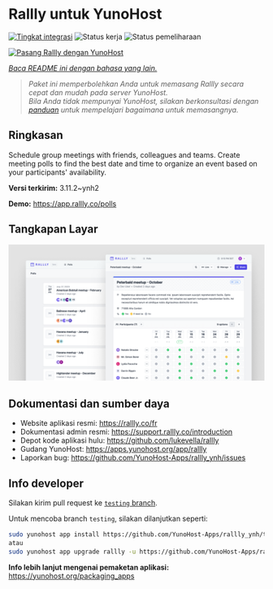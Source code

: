 <!--
N.B.: README ini dibuat secara otomatis oleh <https://github.com/YunoHost/apps/tree/master/tools/readme_generator>
Ini TIDAK boleh diedit dengan tangan.
-->

# Rallly untuk YunoHost

[![Tingkat integrasi](https://apps.yunohost.org/badge/integration/rallly)](https://ci-apps.yunohost.org/ci/apps/rallly/)
![Status kerja](https://apps.yunohost.org/badge/state/rallly)
![Status pemeliharaan](https://apps.yunohost.org/badge/maintained/rallly)

[![Pasang Rallly dengan YunoHost](https://install-app.yunohost.org/install-with-yunohost.svg)](https://install-app.yunohost.org/?app=rallly)

*[Baca README ini dengan bahasa yang lain.](./ALL_README.md)*

> *Paket ini memperbolehkan Anda untuk memasang Rallly secara cepat dan mudah pada server YunoHost.*  
> *Bila Anda tidak mempunyai YunoHost, silakan berkonsultasi dengan [panduan](https://yunohost.org/install) untuk mempelajari bagaimana untuk memasangnya.*

## Ringkasan

Schedule group meetings with friends, colleagues and teams. Create meeting polls to find the best date and time to organize an event based on your participants' availability.

**Versi terkirim:** 3.11.2~ynh2

**Demo:** <https://app.rallly.co/polls>

## Tangkapan Layar

![Tangkapan Layar pada Rallly](./doc/screenshots/screenshot.png)

## Dokumentasi dan sumber daya

- Website aplikasi resmi: <https://rallly.co/fr>
- Dokumentasi admin resmi: <https://support.rallly.co/introduction>
- Depot kode aplikasi hulu: <https://github.com/lukevella/rallly>
- Gudang YunoHost: <https://apps.yunohost.org/app/rallly>
- Laporkan bug: <https://github.com/YunoHost-Apps/rallly_ynh/issues>

## Info developer

Silakan kirim pull request ke [`testing` branch](https://github.com/YunoHost-Apps/rallly_ynh/tree/testing).

Untuk mencoba branch `testing`, silakan dilanjutkan seperti:

```bash
sudo yunohost app install https://github.com/YunoHost-Apps/rallly_ynh/tree/testing --debug
atau
sudo yunohost app upgrade rallly -u https://github.com/YunoHost-Apps/rallly_ynh/tree/testing --debug
```

**Info lebih lanjut mengenai pemaketan aplikasi:** <https://yunohost.org/packaging_apps>
